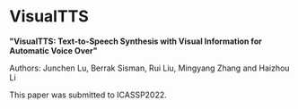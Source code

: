 # VisualTTS

__"VisualTTS: Text-to-Speech Synthesis with Visual Information for Automatic Voice Over"__

Authors: Junchen Lu, Berrak Sisman, Rui Liu, Mingyang Zhang and Haizhou Li

This paper was submitted to ICASSP2022. 

